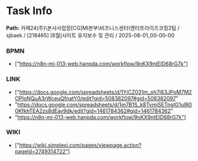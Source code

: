 # Task Info

**Path:** 카페24(주)\본사사업장\[CG]MI본부\비즈니스센터\엔터프라이즈코칭2팀 / sjbaek / [218465] [8월]사이트 유지보수 및 관리 / 2025-08-01_00-00-00

### BPMN
- ["https://n8n-mi-013-web.hanpda.com/workflow/9oKX9ntEID68rG7k"]

### LINK
- ["https://docs.google.com/spreadsheets/d/1YjCZ031m_oh7i63JPoM7M2OPIoNQuA3rWceuQfnatY0/edit?gid=508382097#gid=508382097"
- "https://docs.google.com/spreadsheets/d/1m7B1S_k8TvmiSETngIG1uIR00KfkhTEA2zs8dEav9dk/edit?gid=1461784362#gid=1461784362"
- "https://n8n-mi-013-web.hanpda.com/workflow/9oKX9ntEID68rG7k"]

### WIKI
- ["https://wiki.simplexi.com/pages/viewpage.action?pageId=2749314722"]

